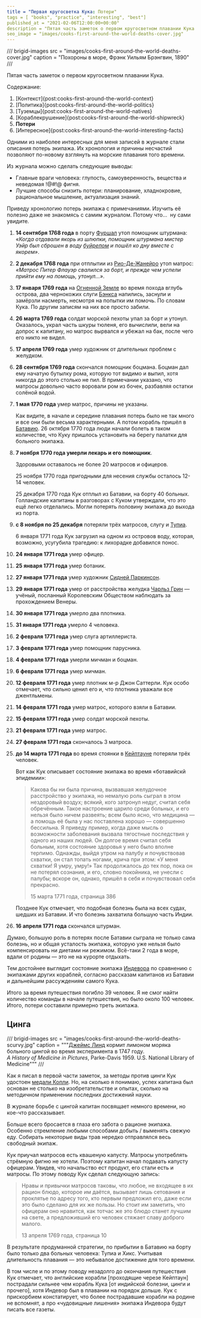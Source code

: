 ```yaml
---
title = "Первая кругосветка Кука: Потери"
tags = [ "books", "practice", "interesting", "best"]
published_at = "2021-02-06T12:00:00+00:00"
description = "Пятая часть заметок о первом кругосветном плавании Кука — потери."
seo_image = "images/cooks-first-around-the-world-deaths-cover.jpg"
---
```


/// brigid-images
src = "images/cooks-first-around-the-world-deaths-cover.jpg"
caption = "Похороны в море, Фрэнк Уильям Брэнгвин, 1890"
///

Пятая часть заметок о первом кругосветном плавании Кука.

Содержание:

1. [Контекст]{post:cooks-first-around-the-world-context}
2. [Политика]{post:cooks-first-around-the-world-politics}
3. [Туземцы]{post:cooks-first-around-the-world-natives}
4. [Кораблекрушение]{post:cooks-first-around-the-world-shipwreck}
5. **Потери**
6. [Интересное]{post:cooks-first-around-the-world-interesting-facts}

Одними из наиболее интересных для меня записей в журнале стали описания потерь экипажа. Их хронология и причины несчастий позволяют по-новому взглянуть на морские плавания того времени.

Из журнала можно сделать следующие выводы:

- Главные враги человека: глупость, самоуверенность, вещества и неведомая !@#$!@$ фигня.
- Лучшие способы снизить потери: планирование, хладнокровие, рациональное мышление, актуализация знаний.

Приведу хронологию потерь экипажа с примечаниями. Изучить её полезно даже не знакомясь с самим журналом. Потому что…  ну сами увидите.

<!-- more -->

1. **14 сентября 1768 года** в порту [Фуршал](https://ru.wikipedia.org/wiki/%D0%A4%D1%83%D0%BD%D1%88%D0%B0%D0%BB) утоп помощник штурмана: «_Когда отдавали якорь из шлюпки, помощник штурмана мистер Уэйр был сброшен в воду [буйрепом](https://ru.wiktionary.org/wiki/%D0%B1%D1%83%D0%B9%D1%80%D0%B5%D0%BF) и пошёл ко дну вместе с якорем»_.
2. **2 декабря 1768 года** при отплытии из [Рио-Де-Жанейро](https://ru.wikipedia.org/wiki/%D0%A0%D0%B8%D0%BE-%D0%B4%D0%B5-%D0%96%D0%B0%D0%BD%D0%B5%D0%B9%D1%80%D0%BE) утоп матрос: _«Матрос Питер Флауэр свалился за борт, и прежде чем успели прийти ему на помощь, утонул…»_.
3. **17 января 1769 года** на [Огненной Земле](https://ru.wikipedia.org/wiki/%D0%9E%D0%B3%D0%BD%D0%B5%D0%BD%D0%BD%D0%B0%D1%8F_%D0%97%D0%B5%D0%BC%D0%BB%D1%8F_(%D0%B0%D1%80%D1%85%D0%B8%D0%BF%D0%B5%D0%BB%D0%B0%D0%B3)) во время похода вглубь острова, два чернокожих слуги [Бэнкса](https://ru.wikipedia.org/wiki/%D0%91%D1%8D%D0%BD%D0%BA%D1%81,_%D0%94%D0%B6%D0%BE%D0%B7%D0%B5%D1%84) напились, заснули и замёрзли насмерть, несмотря на попытки им помочь. По словам Кука. По другим записям на них все просто забили.
4. **26 марта 1769 года** солдат морской пехоты упал за борт и утонул. Оказалось, украл часть шкуры тюленя, его вычислили, вели на допрос к капитану, но матрос вырвался и убежал на бак, после чего его никто не видел.
5. **17 апреля 1769 года** умер художник от длительных проблем с желудком.
6. **28 сентября 1769 года** скончался помощник боцмана. Боцман дал ему начатую бутылку рома, которую тот видимо и выпил, хотя никогда до этого столько не пил. В примечании указано, что матросы довольно часто воровали ром из бочек, разбавляя остатки солёной водой.
7. **1 мая 1770 года** умер матрос, причины не указаны.

    Как видите, в начале и середине плавания потерь было не так много и все они были весьма характерными. А потом корабль пришёл в [Батавию](https://ru.wikipedia.org/wiki/%D0%94%D0%B6%D0%B0%D0%BA%D0%B0%D1%80%D1%82%D0%B0). 26 октября 1770 года люди начали болеть в таком количестве, что Куку пришлось установить на берегу палатки для больного экипажа.

8. **7 ноября 1770 года умерли лекарь и его помощник**.

    Здоровыми оставалось не более 20 матросов и офицеров.

    25 ноября 1770 года пригодными для несения службы осталось 12-14 человек.

    25 декабря 1770 года Кук отплыл из Батавии, на борту 40 больных. Голландские капитаны в разговорах с Куком утверждали, что это ещё легко отделались. Могли потерять половину экипажа до выхода из порта.

9. **с 8 ноября по 25 декабря** потеряли трёх матросов, слугу и [Тупиа](https://en.wikipedia.org/wiki/Tupaia_(navigator)).

    6 января 1771 года Кук загрузил на одном из островов воду, которая, возможно, усугубила трагедию: к лихорадке добавился понос.

10. **24 января 1771 года** умер офицер.
11. **25 января 1771 года** умер ботаник.
12. **27 января 1771 года** умер художник [Сидней Паркинсон](https://en.wikipedia.org/wiki/Sydney_Parkinson).
13. **29 января 1771 года** умер от расстройства желудка [Чарльз Грин](https://en.wikipedia.org/wiki/Charles_Green_(astronomer)) — учёный, посланный Королевским Обществом наблюдать за прохождением Венеры.
14. **30 января 1771 года** умерло два плотника.
15. **31 января 1771 года** умерло 4 человека.
16. **2 февраля 1771 года** умер слуга артиллериста.
17. **3 февраля 1771 года** умер помощник парусника.
18. **4 февраля 1771 года** умерли мичман и боцман.
19. **6 февраля 1771 года** умер мичман.
20. **12 февраля 1771 года** умер плотник м-р Джон Саттерли. Кук особо отмечает, что сильно ценил его и, что плотника уважали все джентльмены.
21. **14 февраля 1771** **года** умер матрос, которого взяли в Батавии.
22. **15 февраля 1771 года** умер солдат морской пехоты.
23. **21 февраля 1771 года** умер матрос.
24. **27 февраля 1771 года** скончалось 3 матроса.
25. **до 14 марта 1771 года** во время стоянки в [Кейптауне](https://ru.wikipedia.org/wiki/%D0%9A%D0%B5%D0%B9%D0%BF%D1%82%D0%B0%D1%83%D0%BD) потеряли трёх человек.

    Вот как Кук описывает состояние экипажа во время «ботавийскй эпидемии»:

    > Какова бы ни была причина, вызвавшая желудочное расстройство у экипажа, но немалую роль сыграл в этом нездоровый воздух; всякий, кого затронул недуг, считал себя обречённым. Такое настроение царило среди больных, и его нельзя было ничем развеять; всем было ясно, что медицина — а помощь её была у нас поставлена хорошо — совершенно бессильна. Я приведу пример, когда даже мысль о возможности заболевания вызвала тягостные последствия у одного из наших людей. Он долгое время считал себя больным, хотя состояние здоровья у него было вполне терпимо. Однажды, выйдя утром на палубу и почувствовав схватки, он стал топать ногами, крича при этом: «У меня схватки! Я умру, умру!» Так продолжалось до тех пор, пока он не потерял сознания, и его, словно покойника, не унесли с палубы; вскоре он, однако, пришёл в себя и почувствовал себя прекрасно.
    >
    > 15 марта 1771 года, страница 386

    Позднее Кук отмечает, что подобная болезнь была на всех судах, шедших из Батавии. И что болезнь захватила большую часть Индии.

26. **16 апреля 1771 года** скончался штурман.

Думаю, большую роль в потерях после Батавии сыграла не только сама болезнь, но и общая усталость экипажа, которую уже нельзя было компенсировать ни диетами ни режимом. Всё-таки 2 года в море, вдали от родины — это не на курорте отдыхать.

Тем достойнее выглядит состояние экипажа [Индевора](https://ru.wikipedia.org/wiki/%D0%98%D0%BD%D0%B4%D0%B5%D0%B2%D0%BE%D1%80_(%D0%BA%D0%BE%D1%80%D0%B0%D0%B1%D0%BB%D1%8C)) по сравнению с экипажами других кораблей, согласно рассказам капитанов из Батавии и дальнейшим рассуждениям самого Кука.

Итого за время путешествия погибло 39 человек. Я не смог найти количество команды в начале путешествия, но было около 100 человек. Итого, потери составили примерно треть экипажа.

## Цинга

/// brigid-images
src = "images/cooks-first-around-the-world-deaths-scurvy.jpg"
caption = """[Джеймс Линд](https://ru.wikipedia.org/wiki/%D0%9B%D0%B8%D0%BD%D0%B4,_%D0%94%D0%B6%D0%B5%D0%B9%D0%BC%D1%81) кормит лимоном моряка больного цингой во время эксперимента в 1747 году.<br/>
_A History of Medicine in Pictures_, Parke-Davis 1959. U.S. National Library of Medicine"""
///

Как я писал в первой части заметок, за методы против цинги Кук удостоен [медали Копли](https://ru.wikipedia.org/wiki/%D0%9C%D0%B5%D0%B4%D0%B0%D0%BB%D1%8C_%D0%9A%D0%BE%D0%BF%D0%BB%D0%B8). Но, на сколько я понимаю, успех капитана был основан не столько на изобретательстве и опытах, сколько на методичном применении последних достижений науки.

В журнале борьбе с цингой капитан посвящает немного времени, но кое-что рассказывает.

Больше всего бросается в глаза его забота о рационе экипажа. Особенно стремление любыми способами добыть / выменять свежую еду. Собирать некоторые виды трав нередко отправлялся весь свободный экипаж.

Кук приучал матросов есть квашеную капусту. Матросы употреблять стрёмную фигню не хотели. Поэтому капитан начал подавать капусту офицерам. Увидев, что начальство ест продукт, его стали есть и матросы. По этому поводу Кук сделал следующую запись:

> Нравы и привычки матросов таковы, что любое, не входящее в их рацион блюдо, которое им даётся, вызывает лишь сетования и проклятье по адресу того, кто первым предложил его, даже если это было сделано для их же пользы. Но стоит им заметить, что офицерам оно нравится, как тотчас же это блюдо станет лучшим на свете, а предложивший его человек стяжает славу доброго малого.
>
> 13 апреля 1769 года, страница 10

В результате продуманной стратегии, по прибытии в Батавию на борту было только два больных человека: Тупиа и Хикс. Учитывая длительность плавания — это небывалое достижение для того времени.

В том числе и по этому поводу незадолго до окончания путешествия Кук отмечает, что английские корабли \[проходящие черезе Кейптаун\] пострадали сильнее чем корабль Кука \[от индийской болезни, цинги и прочего\], хотя Индевор был в плавании на порядок дольше. Кук с прискорбием констатирует, что более пострадавшие корабли на родине не вспомнят, а про «чудовищные лишения» экипажа Индевора будут писать все газеты.
